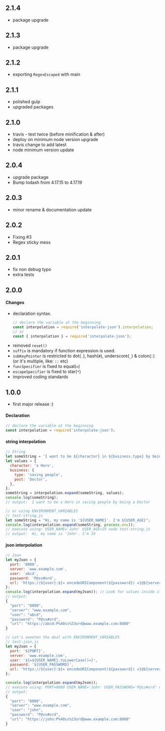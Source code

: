 ## 2.1.4
- package upgrade

## 2.1.3
- package upgrade

## 2.1.2
- exporting `RegexEscaped` with main

## 2.1.1
- polished gulp
- upgraded packages

## 2.1.0
- travis - test twice (before minification & after)
- deploy on minimum node version upgrade
- travis change to add latest
- node minimum version update

## 2.0.4
- upgrade package
- Bump lodash from 4.17.15 to 4.17.19

## 2.0.3
- minor rename & documentation update

## 2.0.2
- Fixing #3
- Regex sticky mess

## 2.0.1
- fix non debug typo
- extra tests

## 2.0.0
#### Changes
- declaration syntax.
  ```javascript
  // declare the variable at the beginning
  const interpolation = require('interpolate-json').interpolation;
  // or
  const { interpolation } = require('interpolate-json');
  ```
- removed `reset()`
- `suffix` is mandatory if function expression is used.
- `subKeyPointer` is restricted to dot(`.`), hash(`#`), underscore(`_`) & colon(`:`) (or it's multiple, like: `::` etc)
- `funcSpecifier` is fixed to equal(`=`)
- `escapeSpecifier` is fixed to star(`*`)
- improved coding standards

## 1.0.0
- first major release :)

#### Declaration
```javascript
// declare the variable at the beginning
const interpolation = require('interpolate-json');
```

#### string interpolation
```javascript
// String
let someString = 'I want to be ${character} in ${business.type} by being a ${business.post}';
let values = {
  character: 'a Hero',
  business: {
    type: 'saving people',
    post: 'Doctor',
  },
};
someString = interpolation.expand(someString, values);
console.log(someString);
// output:  I want to be a Hero in saving people by being a Doctor

// or using ENVIRONMENT_VARIABLES
// test-string.js
let someString = "Hi, my name is '${USER_NAME}'. I'm ${USER_AGE}";
console.log(interpolation.expand(someString, process.env));
// execute using: USER_NAME='John' USER_AGE=19 node test-string.js
// output:  Hi, my name is 'John'. I'm 19
```

#### json interpolation
```javascript
// Json
let myJson = {
  port: '8080',
  server: 'www.example.com',
  user: 'abcd',
  password: 'P@ss#ord',
  url: 'https://${user}:${= encodeURIComponent(${password}) =}@${server}:${port}'
};
console.log(interpolation.expand(myJson)); // Look for values inside itself
// output:
{
  "port": "8080",
  "server": "www.example.com",
  "user": "abcd",
  "password": "P@ss#ord",
  "url": "https://abcd:P%40ss%23ord@www.example.com:8080"
}

// Let's sweeten the deal with ENVIRONMENT_VARIABLES
// test-json.js
let myJson = {
  port: '${PORT}',
  server: 'www.example.com',
  user: '${=${USER_NAME}.toLowerCase()=}',
  password: '${USER_PASSWORD}',
  url: 'https://${user}:${= encodeURIComponent(${password}) =}@${server}:${port}'
};

console.log(interpolation.expand(myJson));
// execute using: PORT=8080 USER_NAME='John' USER_PASSWORD='P@ss#ord' node test-json.js
// output:
{
  "port": "8080",
  "server": "www.example.com",
  "user": "john",
  "password": "P@ss#ord",
  "url": "https://john:P%40ss%23ord@www.example.com:8080"
}

```
